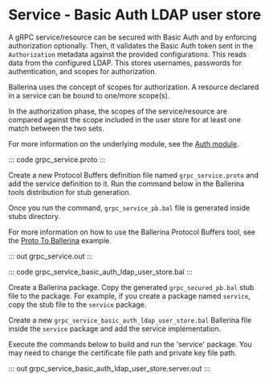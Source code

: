 # Service - Basic Auth LDAP user store

A gRPC service/resource can be secured with Basic Auth and by enforcing
authorization optionally. Then, it validates the Basic Auth token sent in
the `Authorization` metadata against the provided configurations. This reads
data from the configured LDAP. This stores usernames, passwords for
authentication, and scopes for authorization.

Ballerina uses the concept of scopes for authorization. A resource declared
in a service can be bound to one/more scope(s).

In the authorization phase, the scopes of the service/resource are compared
against the scope included in the user store for at least one match between
the two sets.

For more information on the underlying module,
see the [Auth module](https://lib.ballerina.io/ballerina/auth/latest/).

::: code grpc_service.proto :::

Create a new Protocol Buffers definition file named `grpc_service.proto` and add the service definition to it.
Run the command below in the Ballerina tools distribution for stub generation.

Once you run the command, `grpc_service_pb.bal` file is generated inside stubs directory.

For more information on how to use the Ballerina Protocol Buffers tool, see the <a href="https://ballerina.io/learn/by-example/proto-to-ballerina.html">Proto To Ballerina</a> example.

::: out grpc_service.out :::

::: code grpc_service_basic_auth_ldap_user_store.bal :::

Create a Ballerina package.
Copy the generated `grpc_secured_pb.bal` stub file to the package.
For example, if you create a package named `service`, copy the stub file to the `service` package.

Create a new `grpc_service_basic_auth_ldap_user_store.bal` Ballerina file inside the `service` package and add the service implementation.

Execute the commands below to build and run the 'service' package.
You may need to change the certificate file path and private key file path.

::: out grpc_service_basic_auth_ldap_user_store.server.out :::

